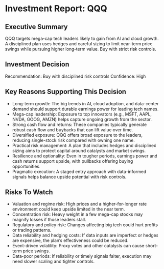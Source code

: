 # Investment Report: QQQ
## Executive Summary
QQQ targets mega-cap tech leaders likely to gain from AI and cloud growth. A disciplined plan uses hedges and careful sizing to limit near-term price swings while pursuing higher long-term value. Buy with strict risk controls.

## Investment Decision
Recommendation: Buy with disciplined risk controls
Confidence: High

## Key Reasons Supporting This Decision
- Long-term growth: The big trends in AI, cloud adoption, and data-center demand should support durable earnings power for leading tech names.
- Mega-cap leadership: Exposure to top innovators (e.g., MSFT, AAPL, NVDA, GOOG, AMZN) helps capture ongoing growth from the sector.
- Strong cash flow and returns: These companies typically generate robust cash flow and buybacks that can lift value over time.
- Diversified exposure: QQQ offers broad exposure to the leaders, reducing single-stock risk compared with owning one name.
- Practical risk management: A plan that includes hedges and disciplined sizing aims to protect capital around catalysts and market swings.
- Resilience and optionality: Even in tougher periods, earnings power and cash returns support upside, with pullbacks offering buying opportunities.
- Pragmatic execution: A staged entry approach with data-informed signals helps balance upside potential with risk controls.

## Risks To Watch
- Valuation and regime risk: High prices and a higher-for-longer rate environment could keep upside limited in the near term.
- Concentration risk: Heavy weight in a few mega-cap stocks may magnify losses if those leaders stall.
- Regulatory and policy risk: Changes affecting big tech could hurt profits or trading patterns.
- Data reliability and hedging costs: If data inputs are imperfect or hedges are expensive, the plan’s effectiveness could be reduced.
- Event-driven volatility: Proxy votes and other catalysts can cause short-term price swings.
- Data-poor periods: If reliability or timely signals falter, execution may need slower scaling and tighter controls.